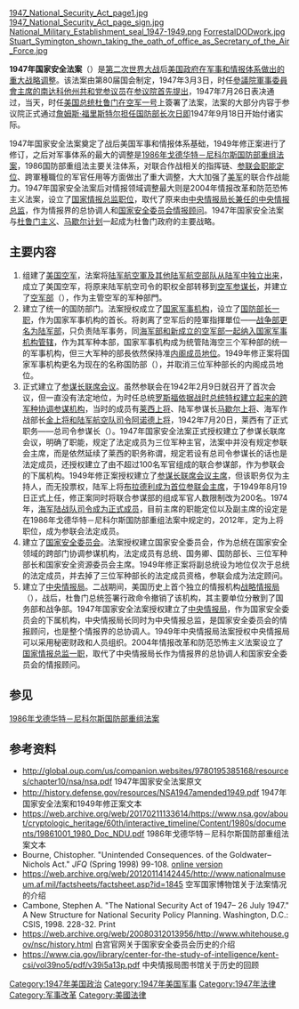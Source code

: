 [1947_National_Security_Act_page1.jpg](https://zh.wikipedia.org/wiki/File:1947_National_Security_Act_page1.jpg "fig:1947_National_Security_Act_page1.jpg") [1947_National_Security_Act_page_sign.jpg](https://zh.wikipedia.org/wiki/File:1947_National_Security_Act_page_sign.jpg "fig:1947_National_Security_Act_page_sign.jpg") [National_Military_Establishment_seal_1947-1949.png](https://zh.wikipedia.org/wiki/File:National_Military_Establishment_seal_1947-1949.png "fig:National_Military_Establishment_seal_1947-1949.png") [ForrestalDODwork.jpg](https://zh.wikipedia.org/wiki/File:ForrestalDODwork.jpg "fig:ForrestalDODwork.jpg") [Stuart_Symington_shown_taking_the_oath_of_office_as_Secretary_of_the_Air_Force.jpg](https://zh.wikipedia.org/wiki/File:Stuart_Symington_shown_taking_the_oath_of_office_as_Secretary_of_the_Air_Force.jpg "fig:Stuart_Symington_shown_taking_the_oath_of_office_as_Secretary_of_the_Air_Force.jpg")

**1947年国家安全法案**（）是[第二次世界大战](../Page/第二次世界大战.md "wikilink")后[美国政府在](https://zh.wikipedia.org/wiki/美国政府 "wikilink")[军事和](https://zh.wikipedia.org/wiki/军事 "wikilink")[情报体系做出的重大战略调整](https://zh.wikipedia.org/wiki/情报 "wikilink")。该法案由第80届国会制定，1947年3月3日，时任[參議院軍事委員會主席的](https://zh.wikipedia.org/wiki/美國參議院軍事委員會 "wikilink")[南达科他州](../Page/南达科他州.md "wikilink")[共和党](https://zh.wikipedia.org/wiki/共和党 "wikilink")[参议员](https://zh.wikipedia.org/wiki/参议员 "wikilink")在[参议院首先提出](https://zh.wikipedia.org/wiki/参议院 "wikilink")，1947年7月26日表决通过，当天，时任[美国总统](../Page/美国总统.md "wikilink")[杜鲁门在](../Page/哈里·S·杜鲁门.md "wikilink")[空军一号](../Page/空军一号.md "wikilink")上簽署了法案，法案的大部分内容于参议院正式通过[詹姆斯·福里斯特尔担任](https://zh.wikipedia.org/wiki/詹姆斯·福里斯特尔 "wikilink")[国防部长次日即](../Page/美国国防部长.md "wikilink")1947年9月18日开始付诸实际。

1947年国家安全法案奠定了战后美国军事和情报体系基础，1949年修正案进行了修订，之后对军事体系的最大的调整是[1986年戈德华特－尼科尔斯国防部重组法案](../Page/戈德华特－尼科尔斯国防部重构法案.md "wikilink")，1986国防部重组法主要关注体系，对联合作战相关的指挥链、[参联会职能定位](https://zh.wikipedia.org/wiki/参谋长联席会议 "wikilink")、跨軍種職位的军官任用等方面做出了重大调整，大大加强了[美军](../Page/美军.md "wikilink")的联合作战能力。1947年国家安全法案后对情报领域调整最大则是2004年情报改革和防范恐怖主义法案，设立了[国家情报总监职位](https://zh.wikipedia.org/wiki/国家情报总监 "wikilink")，取代了原来由[中央情报局长兼任的](https://zh.wikipedia.org/wiki/中央情报局长 "wikilink")[中央情报总监](https://zh.wikipedia.org/wiki/中央情报总监 "wikilink")，作为情报界的总协调人和[国家安全委员会情报顾问](../Page/美国国家安全委员会.md "wikilink")。1947年国家安全法案与[杜鲁门主义](../Page/杜鲁门主义.md "wikilink")、[马歇尔计划](../Page/马歇尔计划.md "wikilink")一起成为杜鲁门政府的主要战略。

## 主要内容

1.  组建了[美国空军](../Page/美国空军.md "wikilink")，法案将[陆军航空軍及其他陆军航空部队从](../Page/美國陸軍航空軍.md "wikilink")[陆军中独立出来](../Page/美国陆军.md "wikilink")，成立了美国空军，将原来陆军航空司令的职权全部转移到[空军参谋长](../Page/美国空军参谋长.md "wikilink")，并建立了[空军部](../Page/美國空軍部.md "wikilink")（），作为主管空军的军种部門。
2.  建立了统一的国防部门。法案授权成立了[国家军事机构](../Page/美国国防部.md "wikilink")，设立了[国防部长一职](../Page/美国国防部长.md "wikilink")，作为国家军事机构的首长。将剥离了空军后的陸軍指揮單位——[战争部更名为](https://zh.wikipedia.org/wiki/美国战争部 "wikilink")[陆军部](https://zh.wikipedia.org/wiki/美国陆军部 "wikilink")，只负责陆军事务，同[海军部和新成立的空军部一起纳入国家军事机构管辖](../Page/美国海军部.md "wikilink")，作为其军种本部，国家军事机构成为统管陆海空三个军种部的统一的军事机构，但三大军种的部長依然保持准[内阁成员地位](../Page/美国内阁.md "wikilink")。1949年修正案将国家军事机构更名为现在的名称国防部（），并取消三位军种部长的内阁成员地位。
3.  正式建立了[参谋长联席会议](https://zh.wikipedia.org/wiki/参谋长联席会议 "wikilink")。虽然参联会在1942年2月9日就召开了首次会议，但一直没有法定地位，为时任总统[罗斯福依据战时总统特权建立起来的跨军种协调参谋机构](../Page/富兰克林·德拉诺·罗斯福.md "wikilink")，当时的成员有[莱西上将](https://zh.wikipedia.org/wiki/威廉·D·莱希 "wikilink")、陆军参谋长[马歇尔上将](../Page/乔治·卡特莱特·马歇尔.md "wikilink")、海军作战部长[金上将和陆军航空队司令](../Page/恩斯特·金恩.md "wikilink")[阿诺德上将](../Page/亨利·阿诺德.md "wikilink")，1942年7月20日，莱西有了正式职务——总司令参谋长（）。1947年国家安全法案正式授权建立了参谋长联席会议，明确了职能，规定了法定成员为三位军种主官，法案中并没有规定参联会主席，而是依然延续了莱西的职务称谓，规定若设有总司令参谋长的话也是法定成员，还授权建立了由不超过100名军官组成的联合参谋部，作为参联会的下属机构。1949年修正案授权建立了[参谋长联席会议主席](https://zh.wikipedia.org/wiki/参谋长联席会议主席 "wikilink")，但该职务仅为主持人，而无投票权，陆军上将[布拉德利成为首位参联会主席](../Page/奥马尔·布拉德利.md "wikilink")，于1949年8月19日正式上任，修正案同时将联合参谋部的组成军官人数限制改为200名。1974年，[海军陆战队司令成为正式成员](../Page/美国海军陆战队司令.md "wikilink")，目前主席的职能定位以及副主席的设定是在1986年戈德华特－尼科尔斯国防部重组法案中规定的，2012年，定为上将职位，成为参联会法定成员。
4.  建立了[国家安全委员会](../Page/国家安全委员会.md "wikilink")。法案授权建立国家安全委员会，作为总统在国家安全领域的跨部门协调参谋机构，法定成员有总统、国务卿、国防部长、三位军种部长和国家安全资源委员会主席。1949年修正案将副总统设为地位仅次于总统的法定成员，并去掉了三位军种部长的法定成员资格，参联会成为法定顾问。
5.  建立了[中央情报局](../Page/中央情报局.md "wikilink")。二战期间，美国历史上首个独立的情报机构[战略情报局](../Page/战略情报局.md "wikilink")（），战后，杜鲁门总统签署行政命令撤销了该机构，其主要单位分散到了国务部和战争部。1947年国家安全法案授权建立了[中央情报局](../Page/中央情报局.md "wikilink")，作为国家安全委员会的下属机构，中央情报局长同时为中央情报总监，是国家安全委员会的情报顾问，也是整个情报界的总协调人。1949年中央情报局法案授权中央情报局可以采用秘密财政和人员组织。2004年情报改革和防范恐怖主义法案设立了[国家情报总监一职](https://zh.wikipedia.org/wiki/国家情报总监 "wikilink")，取代了中央情报局长作为情报界的总协调人和国家安全委员会的情报顾问。

## 参见

[1986年戈德华特－尼科尔斯国防部重组法案](../Page/戈德华特－尼科尔斯国防部重构法案.md "wikilink")

## 参考资料

  - <http://global.oup.com/us/companion.websites/9780195385168/resources/chapter10/nsa/nsa.pdf> 1947年国家安全法案原文
  - <http://history.defense.gov/resources/NSA1947amended1949.pdf> 1947年国家安全法案和1949年修正案文本
  - <https://web.archive.org/web/20170211133614/https://www.nsa.gov/about/cryptologic_heritage/60th/interactive_timeline/Content/1980s/documents/19861001_1980_Doc_NDU.pdf> 1986年戈德华特－尼科尔斯国防部重组法案文本
  - Bourne, Chistopher. "Unintended Consequences. of the Goldwater–Nichols Act." *JFQ* (Spring 1998) 99-108. [online version](http://www.dtic.mil/dtic/tr/fulltext/u2/a525942.pdf)
  - <https://web.archive.org/web/20120114142445/http://www.nationalmuseum.af.mil/factsheets/factsheet.asp?id=1845> 空军国家博物馆关于法案情况的介绍
  - Cambone, Stephen A. "The National Security Act of 1947– 26 July 1947." A New Structure for National Security Policy Planning. Washington, D.C.: CSIS, 1998. 228-32. Print
  - <https://web.archive.org/web/20080312013956/http://www.whitehouse.gov/nsc/history.html> 白宫官网关于国家安全委员会历史的介绍
  - <https://www.cia.gov/library/center-for-the-study-of-intelligence/kent-csi/vol39no5/pdf/v39i5a13p.pdf> 中央情报局图书馆关于历史的回顾

[Category:1947年美国政治](https://zh.wikipedia.org/wiki/Category:1947年美国政治 "wikilink") [Category:1947年美国军事](https://zh.wikipedia.org/wiki/Category:1947年美国军事 "wikilink") [Category:1947年法律](https://zh.wikipedia.org/wiki/Category:1947年法律 "wikilink") [Category:军事改革](https://zh.wikipedia.org/wiki/Category:军事改革 "wikilink") [Category:美國法律](https://zh.wikipedia.org/wiki/Category:美國法律 "wikilink")